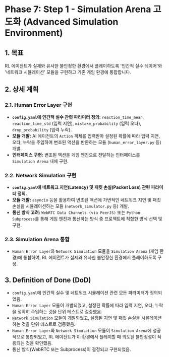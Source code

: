 # Phase 7: Step 1 - Simulation Arena 고도화 (Advanced Simulation Environment)

## 1. 목표
RL 에이전트가 실제와 유사한 불안정한 환경에서 플레이하도록 '인간적 실수 레이어'와 '네트워크 시뮬레이션' 모듈을 구현하고 기존 게임 환경에 통합합니다.

## 2. 상세 계획

### 2.1. Human Error Layer 구현
*   **`config.yaml`에 인간적 실수 관련 파라미터 정의:** `reaction_time_mean`, `reaction_time_std` (입력 지연), `mistake_probability` (입력 오타), `drop_probability` (입력 누락).
*   **모듈 개발:** AI 에이전트의 `Action` 객체를 입력받아 설정된 확률에 따라 입력 지연, 오타, 누락을 주입하여 변조된 액션을 반환하는 모듈 (`human_error_layer.py` 등) 개발.
*   **인터페이스 구현:** 변조된 액션을 게임 엔진으로 전달하는 인터페이스를 `Simulation Arena` 내에 구현.

### 2.2. Network Simulation 구현
*   **`config.yaml`에 네트워크 지연(Latency) 및 패킷 손실(Packet Loss) 관련 파라미터 정의.**
*   **모듈 개발:** `asyncio` 등을 활용하여 변조된 액션에 가변적인 네트워크 지연 및 패킷 손실을 시뮬레이션하는 모듈 (`network_simulator.py` 등) 개발.
*   **통신 방식 고려:** `WebRTC Data Channels (via PeerJS)` 또는 `Python Subprocess`를 통해 게임 엔진과 통신하는 방식 중 프로젝트에 적합한 방식 선택 및 구현.

### 2.3. Simulation Arena 통합
*   `Human Error Layer`와 `Network Simulation` 모듈을 `Simulation Arena` (게임 환경)에 통합하여, RL 에이전트가 실제와 유사한 불안정한 환경에서 플레이하도록 구성.

## 3. Definition of Done (DoD)
*   `config.yaml`에 인간적 실수 및 네트워크 시뮬레이션 관련 모든 파라미터가 정의되었음.
*   `Human Error Layer` 모듈이 개발되었고, 설정된 확률에 따라 입력 지연, 오타, 누락을 정확히 주입하는 것을 단위 테스트로 검증했음.
*   `Network Simulation` 모듈이 개발되었고, 설정된 지연 및 패킷 손실을 시뮬레이션하는 것을 단위 테스트로 검증했음.
*   `Human Error Layer`와 `Network Simulation` 모듈이 `Simulation Arena`에 성공적으로 통합되었고, RL 에이전트가 이 환경에서 플레이할 때 의도된 불안정성이 적용되는 것을 확인했음.
*   통신 방식(WebRTC 또는 Subprocess)이 결정되고 구현되었음.